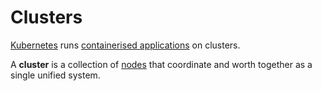 
# Clusters

[Kubernetes](../what-is-kubernetes) runs [containerised applications](../../03-concepts/containerised-application) 
on clusters.

A **cluster** is a collection of [nodes](../nodes) that coordinate and worth together as a single unified 
system.
